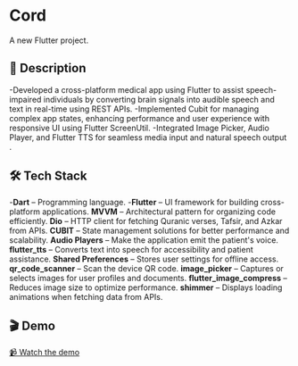 # Cord

A new Flutter project.

## 📖 Description  
-Developed a cross-platform medical app using Flutter to assist speech-impaired individuals by converting brain
signals into audible speech and text in real-time using REST APIs.
-Implemented Cubit for managing complex app states, enhancing performance and user experience with responsive
UI using Flutter ScreenUtil.
-Integrated Image Picker, Audio Player, and Flutter TTS for seamless media input and natural speech output .

## 🛠️ Tech Stack  
-**Dart** – Programming language.
-**Flutter** – UI framework for building cross-platform applications.
**MVVM** – Architectural pattern for organizing code efficiently.
**Dio** – HTTP client for fetching Quranic verses, Tafsir, and Azkar from APIs.
**CUBIT**  – State management solutions for better performance and scalability.
**Audio Players** – Make the application emit the patient's voice.
**flutter_tts** – Converts text into speech for accessibility and patient assistance.
**Shared Preferences** – Stores user settings for offline access.
**qr_code_scanner** – Scan the device QR code.
**image_picker** – Captures or selects images for user profiles and documents.
**flutter_image_compress** – Reduces image size to optimize performance.
**shimmer** – Displays loading animations when fetching data from APIs.

## 🎬 Demo  
[📹 Watch the demo](https://drive.google.com/file/d/1XcWrQbuHnSGn3ekgrbf04iLeE86VMmwh/view?usp=drive_link)

